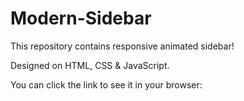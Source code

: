 # Modern-Sidebar

This repository contains responsive animated sidebar!

Designed on HTML, CSS & JavaScript.

You can click the link to see it in your browser:

